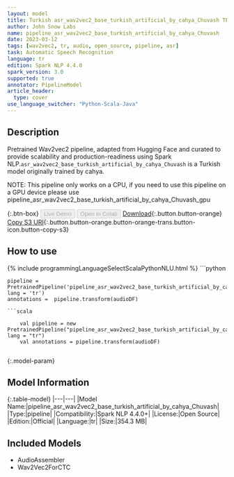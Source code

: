 ```yaml
---
layout: model
title: Turkish asr_wav2vec2_base_turkish_artificial_by_cahya_Chuvash TFWav2Vec2ForCTC from cahya
author: John Snow Labs
name: pipeline_asr_wav2vec2_base_turkish_artificial_by_cahya_Chuvash
date: 2023-03-12
tags: [wav2vec2, tr, audio, open_source, pipeline, asr]
task: Automatic Speech Recognition
language: tr
edition: Spark NLP 4.4.0
spark_version: 3.0
supported: true
annotator: PipelineModel
article_header:
  type: cover
use_language_switcher: "Python-Scala-Java"
---
```


## Description

Pretrained Wav2vec2  pipeline, adapted from Hugging Face and curated to provide scalability and production-readiness using Spark NLP.`asr_wav2vec2_base_turkish_artificial_by_cahya_Chuvash` is a Turkish model originally trained by cahya.

NOTE: This pipeline only works on a CPU, if you need to use this pipeline on a GPU device please use pipeline_asr_wav2vec2_base_turkish_artificial_by_cahya_Chuvash_gpu

{:.btn-box}
<button class="button button-orange" disabled>Live Demo</button>
<button class="button button-orange" disabled>Open in Colab</button>
[Download](https://s3.amazonaws.com/auxdata.johnsnowlabs.com/public/models/pipeline_asr_wav2vec2_base_turkish_artificial_by_cahya_Chuvash_tr_4.4.0_3.0_1678649566798.zip){:.button.button-orange}
[Copy S3 URI](s3://auxdata.johnsnowlabs.com/public/models/pipeline_asr_wav2vec2_base_turkish_artificial_by_cahya_Chuvash_tr_4.4.0_3.0_1678649566798.zip){:.button.button-orange.button-orange-trans.button-icon.button-copy-s3}

## How to use



<div class="tabs-box" markdown="1">
{% include programmingLanguageSelectScalaPythonNLU.html %}
```python

    pipeline = PretrainedPipeline('pipeline_asr_wav2vec2_base_turkish_artificial_by_cahya_Chuvash', lang = 'tr')
    annotations =  pipeline.transform(audioDF)
    
```
```scala

    val pipeline = new PretrainedPipeline("pipeline_asr_wav2vec2_base_turkish_artificial_by_cahya_Chuvash", lang = "tr")
    val annotations = pipeline.transform(audioDF)
    
```
</div>

{:.model-param}
## Model Information

{:.table-model}
|---|---|
|Model Name:|pipeline_asr_wav2vec2_base_turkish_artificial_by_cahya_Chuvash|
|Type:|pipeline|
|Compatibility:|Spark NLP 4.4.0+|
|License:|Open Source|
|Edition:|Official|
|Language:|tr|
|Size:|354.3 MB|

## Included Models

- AudioAssembler
- Wav2Vec2ForCTC